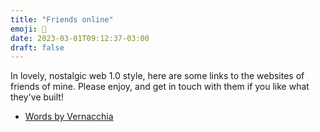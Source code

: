 ```yaml
---
title: "Friends online"
emoji: 🥰
date: 2023-03-01T09:12:37-03:00
draft: false
---
```


In lovely, nostalgic web 1.0 style, here are some links to the websites of friends of mine. Please enjoy, and get in touch with them if you like what they've built!

* [Words by Vernacchia](https://words.byvernacchia.com)
